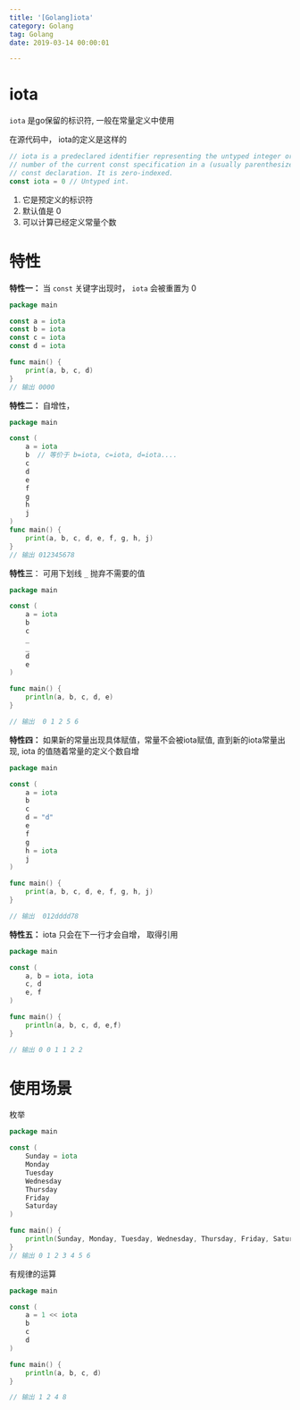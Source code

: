 ```yaml
---
title: '[Golang]iota'
category: Golang
tag: Golang
date: 2019-03-14 00:00:01

---
```






# iota

`iota`  是go保留的标识符, 一般在常量定义中使用

 在源代码中， iota的定义是这样的

```go
// iota is a predeclared identifier representing the untyped integer ordinal
// number of the current const specification in a (usually parenthesized)
// const declaration. It is zero-indexed.
const iota = 0 // Untyped int.
```

1. 它是预定义的标识符
2. 默认值是 0
3. 可以计算已经定义常量个数



# 特性



**特性一：**  当 `const` 关键字出现时， `iota` 会被重置为 0

```go
package main

const a = iota
const b = iota
const c = iota
const d = iota

func main() {
	print(a, b, c, d)
}
// 输出 0000
```

**特性二：**  自增性，

```go
package main

const (
	a = iota
	b  // 等价于 b=iota, c=iota, d=iota....
	c
	d
	e
	f
	g
	h
	j
)
func main() {
	print(a, b, c, d, e, f, g, h, j)
}
// 输出 012345678
```

**特性三**： 可用下划线 `_`  抛弃不需要的值

```go
package main

const (
	a = iota
	b
	c
	_
	_
	d
	e
)

func main() {
	println(a, b, c, d, e)
}

// 输出  0 1 2 5 6
```



**特性四：**  如果新的常量出现具体赋值，常量不会被iota赋值, 直到新的iota常量出现, iota 的值随着常量的定义个数自增

```go
package main

const (
	a = iota
	b
	c
	d = "d"
	e
	f
	g
	h = iota
	j
)

func main() {
	print(a, b, c, d, e, f, g, h, j)
}

// 输出  012dddd78
```

**特性五：** iota 只会在下一行才会自增， 取得引用

```go
package main

const (
	a, b = iota, iota
	c, d
	e, f
)

func main() {
	println(a, b, c, d, e,f)
}

// 输出 0 0 1 1 2 2
```



# 使用场景



枚举

```go
package main

const (
	Sunday = iota
	Monday
	Tuesday
	Wednesday
	Thursday
	Friday
	Saturday
)

func main() {
	println(Sunday, Monday, Tuesday, Wednesday, Thursday, Friday, Saturday)
}
// 输出 0 1 2 3 4 5 6
```

有规律的运算

```go
package main

const (
	a = 1 << iota
	b
	c
	d
)

func main() {
	println(a, b, c, d)
}

// 输出 1 2 4 8
```